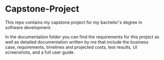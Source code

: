 # Capstone-Project

This repo contains my capstone project for my bachelor's degree in software development.

In the documentation folder you can find the requirements for this project as well as detailed documentation written by me that include the business case, requirements, timelines and projected costs, test results, UI screenshots, and a full user guide.
